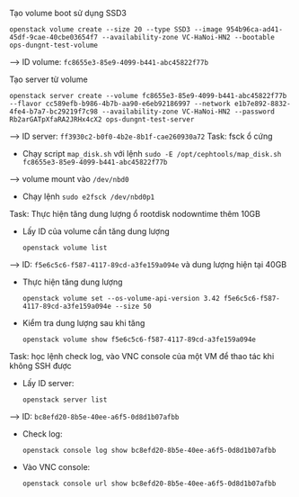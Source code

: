 Tạo volume boot sử dụng SSD3

    openstack volume create --size 20 --type SSD3 --image 954b96ca-ad41-45df-9cae-40cbe03654f7 --availability-zone VC-HaNoi-HN2 --bootable ops-dungnt-test-volume

--> ID volume: `fc8655e3-85e9-4099-b441-abc45822f77b`

Tạo server từ volume

    openstack server create --volume fc8655e3-85e9-4099-b441-abc45822f77b --flavor cc589efb-b986-4b7b-aa90-e6eb92186997 --network e1b7e892-8832-4fe4-b7a7-bc29219f7c98 --availability-zone VC-HaNoi-HN2 --password Rb2arGATpXfaRA2JRHx4cX2 ops-dungnt-test-server

--> ID server: `ff3930c2-b0f0-4b2e-8b1f-cae260930a72`
Task: fsck ổ cứng

+ Chạy script `map_disk.sh` với lệnh `sudo -E /opt/cephtools/map_disk.sh fc8655e3-85e9-4099-b441-abc45822f77b` 

--> volume mount vào `/dev/nbd0`

+ Chạy lệnh `sudo e2fsck /dev/nbd0p1`

Task: Thực hiện tăng dung lượng ổ rootdisk nodowntime thêm 10GB

+ Lấy ID của volume cần tăng dung lượng

      openstack volume list

--> ID: `f5e6c5c6-f587-4117-89cd-a3fe159a094e` và dung lượng hiện tại 40GB
+ Thực hiện tăng dung lượng

      openstack volume set --os-volume-api-version 3.42 f5e6c5c6-f587-4117-89cd-a3fe159a094e --size 50

+ Kiểm tra dung lượng sau khi tăng

      openstack volume show f5e6c5c6-f587-4117-89cd-a3fe159a094e

Task: học lệnh check log, vào VNC console của một VM để thao tác khi không SSH được

+ Lấy ID server:

      openstack server list
--> ID: `bc8efd20-8b5e-40ee-a6f5-0d8d1b07afbb`
+ Check log:

      openstack console log show bc8efd20-8b5e-40ee-a6f5-0d8d1b07afbb

+ Vào VNC console:

      openstack console url show bc8efd20-8b5e-40ee-a6f5-0d8d1b07afbb
